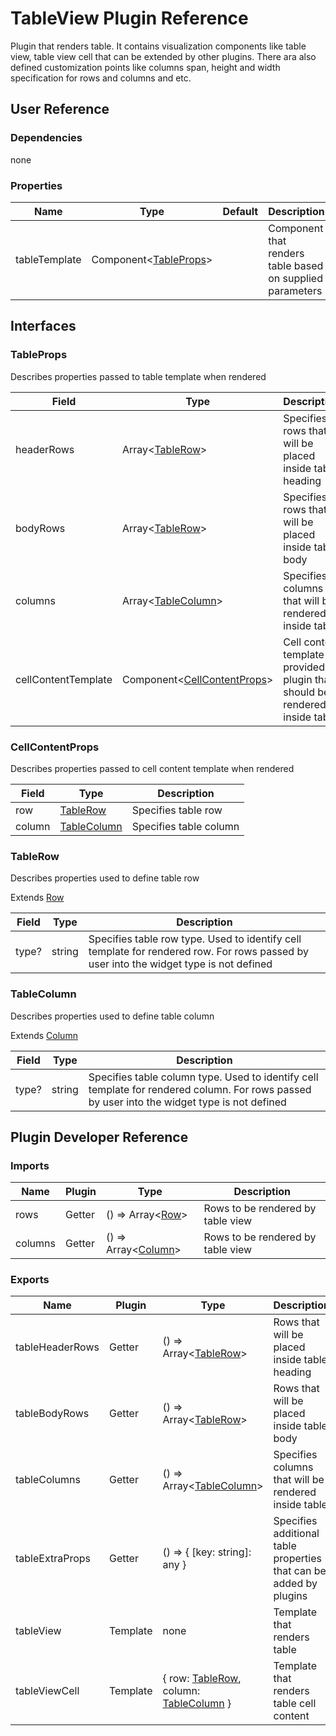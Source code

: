 # TableView Plugin Reference

Plugin that renders table. It contains visualization components like table view, table view cell that can be extended by other plugins. There ara also defined customization points like columns span, height and width specification for rows and columns and etc.

## User Reference

### Dependencies

none

### Properties

Name | Type | Default | Description
-----|------|---------|------------
tableTemplate | Component&lt;[TableProps](#table-props)&gt; | | Component that renders table based on supplied parameters

## Interfaces

### <a name="table-props"></a>TableProps

Describes properties passed to table template when rendered

Field | Type | Description
------|------|------------
headerRows | Array&lt;[TableRow](#table-row)&gt; | Specifies rows that will be placed inside table heading
bodyRows | Array&lt;[TableRow](#table-row)&gt; | Specifies rows that will be placed inside table body
columns | Array&lt;[TableColumn](#table-column)&gt; | Specifies columns that will be rendered inside table
cellContentTemplate | Component&lt;[CellContentProps](#cell-content-props)&gt; | Cell content template provided by plugin that should be rendered inside table

### <a name="cell-content-props"></a>CellContentProps

Describes properties passed to cell content template when rendered

Field | Type | Description
------|------|------------
row | [TableRow](#table-row) | Specifies table row
column | [TableColumn](#table-column) | Specifies table column

### <a name="table-row"></a>TableRow

Describes properties used to define table row

Extends [Row](datagrid.md#row)

Field | Type | Description
------|------|------------
type? | string | Specifies table row type. Used to identify cell template for rendered row. For rows passed by user into the widget type is not defined

### <a name="table-column"></a>TableColumn

Describes properties used to define table column

Extends [Column](datagrid.md#column)

Field | Type | Description
------|------|------------
type? | string | Specifies table column type. Used to identify cell template for rendered column. For rows passed by user into the widget type is not defined

## Plugin Developer Reference

### Imports

Name | Plugin | Type | Description
-----|--------|------|------------
rows | Getter | () => Array&lt;[Row](datagrid.md#row)&gt; | Rows to be rendered by table view
columns | Getter | () => Array&lt;[Column](datagrid.md#column)&gt; | Rows to be rendered by table view

### Exports

Name | Plugin | Type | Description
-----|--------|------|------------
tableHeaderRows | Getter | () => Array&lt;[TableRow](#table-row)&gt; | Rows that will be placed inside table heading
tableBodyRows | Getter | () => Array&lt;[TableRow](#table-row)&gt; | Rows that will be placed inside table body
tableColumns | Getter | () => Array&lt;[TableColumn](#table-column)&gt; | Specifies columns that will be rendered inside table
tableExtraProps | Getter | () => { [key: string]: any } | Specifies additional table properties that can be added by plugins
tableView | Template | none | Template that renders table
tableViewCell | Template | { row: [TableRow](#table-row), column: [TableColumn](#table-column) } | Template that renders table cell content
